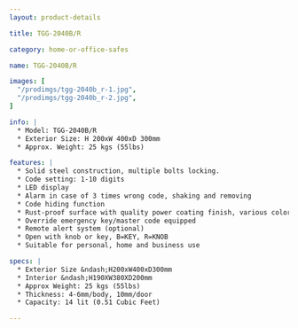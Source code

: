 ```yaml
---
layout: product-details

title: TGG-2040B/R

category: home-or-office-safes

name: TGG-2040B/R

images: [
  "/prodimgs/tgg-2040b_r-1.jpg",
  "/prodimgs/tgg-2040b_r-2.jpg",
]

info: |
  * Model: TGG-2040B/R
  * Exterior Size: H 200xW 400xD 300mm
  * Approx. Weight: 25 kgs (55lbs)

features: |
  * Solid steel construction, multiple bolts locking.
  * Code setting: 1-10 digits
  * LED display
  * Alarm in case of 3 times wrong code, shaking and removing
  * Code hiding function
  * Rust-proof surface with quality power coating finish, various colors available
  * Override emergency key/master code equipped
  * Remote alert system (optional)
  * Open with knob or key, B=KEY, R=KNOB
  * Suitable for personal, home and business use

specs: |
  * Exterior Size &ndash;H200xW400xD300mm
  * Interior &ndash;H190XW380XD200mm
  * Approx Weight: 25 kgs (55lbs)
  * Thickness: 4-6mm/body, 10mm/door
  * Capacity: 14 lit (0.51 Cubic Feet)

---
```



